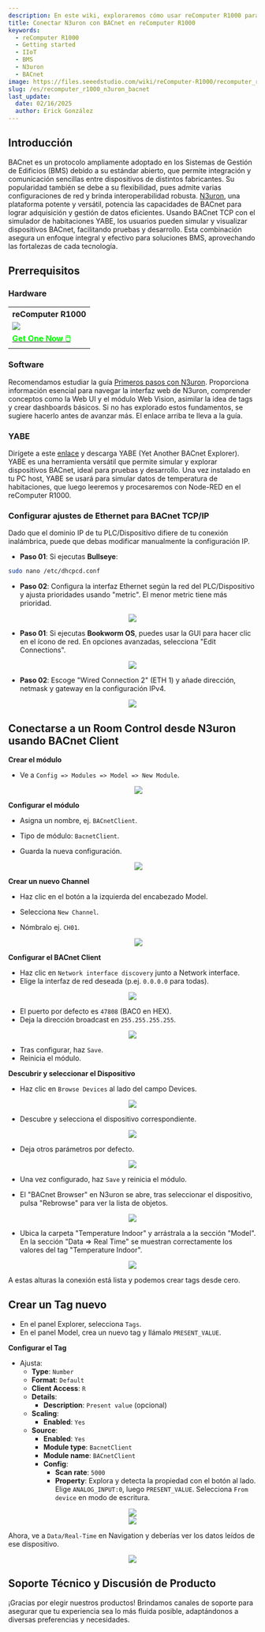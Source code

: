 ```yaml
---
description: En este wiki, exploraremos cómo usar reComputer R1000 para sistemas de gestión de edificios (BMS) con N3uron y BACnet IoT, integrando y simulando dispositivos eficazmente.
title: Conectar N3uron con BACnet en reComputer R1000
keywords:
  - reComputer R1000
  - Getting started
  - IIoT
  - BMS
  - N3uron
  - BACnet
image: https://files.seeedstudio.com/wiki/reComputer-R1000/recomputer_r_images/01.png
slug: /es/recomputer_r1000_n3uron_bacnet
last_update:
  date: 02/16/2025
  author: Erick González
---
```


## Introducción

BACnet es un protocolo ampliamente adoptado en los Sistemas de Gestión de Edificios (BMS) debido a su estándar abierto, que permite integración y comunicación sencillas entre dispositivos de distintos fabricantes. Su popularidad también se debe a su flexibilidad, pues admite varias configuraciones de red y brinda interoperabilidad robusta. [N3uron](https://n3uron.com/), una plataforma potente y versátil, potencia las capacidades de BACnet para lograr adquisición y gestión de datos eficientes. Usando BACnet TCP con el simulador de habitaciones YABE, los usuarios pueden simular y visualizar dispositivos BACnet, facilitando pruebas y desarrollo. Esta combinación asegura un enfoque integral y efectivo para soluciones BMS, aprovechando las fortalezas de cada tecnología.

## Prerrequisitos

### Hardware

<div class="table-center">
	<table class="table-nobg">
    <tr class="table-trnobg">
      <th class="table-trnobg">reComputer R1000</th>
		</tr>
    <tr class="table-trnobg"></tr>
		<tr class="table-trnobg">
			<td class="table-trnobg"><div style={{textAlign:'center'}}><img src="https://files.seeedstudio.com/wiki/reComputer-R1000/recomputer_r_images/01.png" style={{width:300, height:'auto'}}/></div></td>
		</tr>
    <tr class="table-trnobg"></tr>
		<tr class="table-trnobg">
			<td class="table-trnobg"><div class="get_one_now_container" style={{textAlign: 'center'}}><a class="get_one_now_item" href="https://www.seeedstudio.com/reComputer-R1025-10-p-5895.html" target="_blank" rel="noopener noreferrer">
              <strong><span><font color={'FFFFFF'} size={"4"}> Get One Now 🖱️</font></span></strong>
          </a></div></td>
        </tr>
    </table>
    </div>

### Software

Recomendamos estudiar la guía [Primeros pasos con N3uron](https://wiki.seeedstudio.com/recomputer_r1000_n3uron/). Proporciona información esencial para navegar la interfaz web de N3uron, comprender conceptos como la Web UI y el módulo Web Vision, asimilar la idea de tags y crear dashboards básicos. Si no has explorado estos fundamentos, se sugiere hacerlo antes de avanzar más. El enlace arriba te lleva a la guía.

### YABE

Dirígete a este [enlace](https://sourceforge.net/projects/yetanotherbacnetexplorer/) y descarga YABE (Yet Another BACnet Explorer). YABE es una herramienta versátil que permite simular y explorar dispositivos BACnet, ideal para pruebas y desarrollo. Una vez instalado en tu PC host, YABE se usará para simular datos de temperatura de habitaciones, que luego leeremos y procesaremos con Node-RED en el reComputer R1000.

### Configurar ajustes de Ethernet para BACnet TCP/IP

Dado que el dominio IP de tu PLC/Dispositivo difiere de tu conexión inalámbrica, puede que debas modificar manualmente la configuración IP.

- **Paso 01**: Si ejecutas **Bullseye**:

```sh
sudo nano /etc/dhcpcd.conf
```

- **Paso 02**: Configura la interfaz Ethernet según la red del PLC/Dispositivo y ajusta prioridades usando "metric". El menor metric tiene más prioridad.

<center><img width={600} src="https://files.seeedstudio.com/wiki/reComputer-R1000/nodered/ipconfig.PNG" /></center>

- **Paso 01**: Si ejecutas **Bookworm OS**, puedes usar la GUI para hacer clic en el ícono de red. En opciones avanzadas, selecciona "Edit Connections".

<center><img width={600} src="https://files.seeedstudio.com/wiki/reComputer-R1000/nodered/network1.PNG" /></center>

- **Paso 02**: Escoge "Wired Connection 2" (ETH 1) y añade dirección, netmask y gateway en la configuración IPv4.

<center><img width={600} src="https://files.seeedstudio.com/wiki/reComputer-R1000/nodered/network2.PNG" /></center>

## Conectarse a un Room Control desde N3uron usando BACnet Client

**Crear el módulo**
- Ve a `Config => Modules => Model => New Module`.
  
  <center><img width={600} src="https://files.seeedstudio.com/wiki/reComputer-R1000/N3uron_bacnet/Module.PNG" /></center>

**Configurar el módulo**
- Asigna un nombre, ej. `BACnetClient`.
- Tipo de módulo: `BacnetClient`.
- Guarda la nueva configuración.

  <center><img width={600} src="https://files.seeedstudio.com/wiki/reComputer-R1000/N3uron_bacnet/bacnetmodule.PNG" /></center>


**Crear un nuevo Channel**
- Haz clic en el botón a la izquierda del encabezado Model.
- Selecciona `New Channel`.
- Nómbralo ej. `CH01`.

  <center><img width={600} src="https://files.seeedstudio.com/wiki/reComputer-R1000/N3uron_bacnet/channeladd.PNG" /></center>


**Configurar el BACnet Client**
- Haz clic en `Network interface discovery` junto a Network interface.
- Elige la interfaz de red deseada (p.ej. `0.0.0.0` para todas).

 <center><img width={600} src="https://files.seeedstudio.com/wiki/reComputer-R1000/N3uron_bacnet/networkad.PNG" /></center>

- El puerto por defecto es `47808` (BAC0 en HEX).
- Deja la dirección broadcast en `255.255.255.255`.

 <center><img width={600} src="https://files.seeedstudio.com/wiki/reComputer-R1000/N3uron_bacnet/CH1.PNG" /></center>

- Tras configurar, haz `Save`.
- Reinicia el módulo.

**Descubrir y seleccionar el Dispositivo**
- Haz clic en `Browse Devices` al lado del campo Devices.

 <center><img width={600} src="https://files.seeedstudio.com/wiki/reComputer-R1000/N3uron_bacnet/browsedevice.PNG" /></center>

- Descubre y selecciona el dispositivo correspondiente.

 <center><img width={600} src="https://files.seeedstudio.com/wiki/reComputer-R1000/N3uron_bacnet/searcheddevices.PNG" /></center>

- Deja otros parámetros por defecto.

 <center><img width={600} src="https://files.seeedstudio.com/wiki/reComputer-R1000/N3uron_bacnet/room_1.PNG" /></center>

- Una vez configurado, haz `Save` y reinicia el módulo.

- El "BACnet Browser" en N3uron se abre, tras seleccionar el dispositivo, pulsa "Rebrowse" para ver la lista de objetos.

 <center><img width={600} src="https://files.seeedstudio.com/wiki/reComputer-R1000/N3uron_bacnet/browser.PNG" /></center>

- Ubica la carpeta "Temperature Indoor" y arrástrala a la sección "Model". En la sección "Data => Real Time" se muestran correctamente los valores del tag "Temperature Indoor".

 <center><img width={600} src="https://files.seeedstudio.com/wiki/reComputer-R1000/N3uron_bacnet/drag.gif" /></center>

A estas alturas la conexión está lista y podemos crear tags desde cero.

## Crear un Tag nuevo

- En el panel Explorer, selecciona `Tags`.
- En el panel Model, crea un nuevo tag y llámalo `PRESENT_VALUE`.

**Configurar el Tag**

- Ajusta:
  - **Type**: `Number`
  - **Format**: `Default`
  - **Client Access**: `R`
  - **Details**:
    - **Description**: `Present value` (opcional)
  - **Scaling**:
    - **Enabled**: `Yes`
  - **Source**:
    - **Enabled**: `Yes`
    - **Module type**: `BacnetClient`
    - **Module name**: `BACnetClient`
    - **Config**:
      - **Scan rate**: `5000`
      - **Property**: Explora y detecta la propiedad con el botón al lado. Elige `ANALOG_INPUT:0`, luego `PRESENT_VALUE`. Selecciona `From device` en modo de escritura.

<center><img width={600} src="https://files.seeedstudio.com/wiki/reComputer-R1000/N3uron_bacnet/tag-config.PNG" /></center>

<center><img width={600} src="https://files.seeedstudio.com/wiki/reComputer-R1000/N3uron_bacnet/search-tag.png" /></center>

Ahora, ve a `Data/Real-Time` en Navigation y deberías ver los datos leídos de ese dispositivo.

<center><img width={600} src="https://files.seeedstudio.com/wiki/reComputer-R1000/N3uron_bacnet/realtime.png" /></center>

## Soporte Técnico y Discusión de Producto

¡Gracias por elegir nuestros productos! Brindamos canales de soporte para asegurar que tu experiencia sea lo más fluida posible, adaptándonos a diversas preferencias y necesidades.

<div class="button_tech_support_container">
<a href="https://forum.seeedstudio.com/" class="button_forum"></a> 
<a href="https://www.seeedstudio.com/contacts" class="button_email"></a>
</div>

<div class="button_tech_support_container">
<a href="https://discord.gg/eWkprNDMU7" class="button_discord"></a> 
<a href="https://github.com/Seeed-Studio/wiki-documents/discussions/69" class="button_discussion"></a>
</div>
